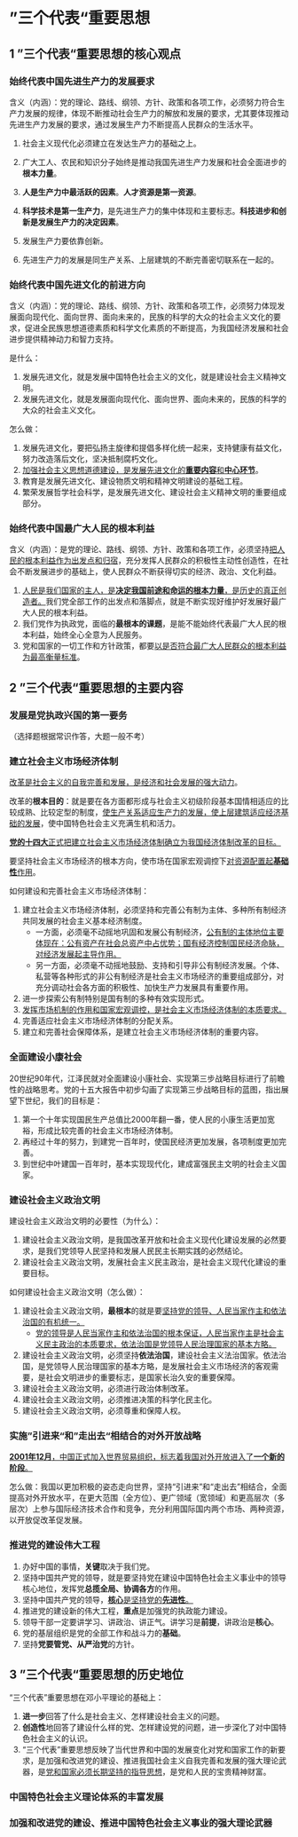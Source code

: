 # ”三个代表“重要思想

## 1 ”三个代表“重要思想的核心观点

### 始终代表中国先进生产力的发展要求

含义（内涵）：党的理论、路线、纲领、方针、政策和各项工作，必须努力符合生产力发展的规律，体现不断推动社会生产力的解放和发展的要求，尤其要体现推动先进生产力发展的要求，通过发展生产力不断提高人民群众的生活水平。

1. 社会主义现代化必须建立在发达生产力的基础之上。

2. 广大工人、农民和知识分子始终是推动我国先进生产力发展和社会全面进步的**根本力量**。

3. **人是生产力中最活跃的因素**。**人才资源是第一资源**。

4. **科学技术是第一生产力**，是先进生产力的集中体现和主要标志。**科技进步和创新是发展生产力的决定因素**。
5. 发展生产力要依靠创新。
6. 先进生产力的发展是同生产关系、上层建筑的不断完善密切联系在一起的。

### 始终代表中国先进文化的前进方向

含义（内涵）：党的理论、路线、纲领、方针、政策和各项工作，必须努力体现发展面向现代化、面向世界、面向未来的，民族的科学的大众的社会主义文化的要求，促进全民族思想道德素质和科学文化素质的不断提高，为我国经济发展和社会进步提供精神动力和智力支持。

是什么：

1. 发展先进文化，就是发展中国特色社会主义的文化，就是建设社会主义精神文明。
2. 发展先进文化，就是发展面向现代化、面向世界、面向未来的，民族的科学的大众的社会主义文化。

怎么做：

1. 发展先进文化，要把弘扬主旋律和提倡多样化统一起来，支持健康有益文化，努力改造落后文化，坚决抵制腐朽文化。
2. <u>加强社会主义思想道德建设，是发展先进文化的**重要内容**和**中心环节**</u>。
3. 教育是发展先进文化、建设物质文明和精神文明建设的基础工程。
4. 繁荣发展哲学社会科学，是发展先进文化、建设社会主义精神文明的重要组成部分。

### 始终代表中国最广大人民的根本利益

含义（内涵）：是党的理论、路线、纲领、方针、政策和各项工作，必须坚持<u>把人民的根本利益作为出发点和归宿</u>，充分发挥人民群众的积极性主动性创造性，在社会不断发展进步的基础上，使人民群众不断获得切实的经济、政治、文化利益。

1. <u>人民是我们国家的主人，是**决定我国前途和命运的根本力量**，是历史的真正创造者。</u>我们党全部工作的出发点和落脚点，就是不断实现好维护好发展好最广大人民的根本利益。
2. 我们党作为执政党，面临的**最根本的课题**，是能不能始终代表最广大人民的根本利益，始终全心全意为人民服务。
3. 党和国家的一切工作和方针政策，都要<u>以是否符合最广大人民群众的根本利益为最高衡量标准</u>。

## 2 ”三个代表“重要思想的主要内容

### 发展是党执政兴国的第一要务

（选择题根据常识作答，大题一般不考）

### 建立社会主义市场经济体制

<u>改革是社会主义的自我完善和发展，是经济和社会发展的强大动力</u>。

改革的**根本目的**：就是要在各方面都形成与社会主义初级阶段基本国情相适应的比较成熟、比较定型的制度，<u>使生产关系适应生产力的发展，使上层建筑适应经济基础的发展</u>，使中国特色社会主义充满生机和活力。

<u>**党的十四大**正式把建立社会主义市场经济体制确立为我国经济体制改革的目标。</u>

要坚持社会主义市场经济的根本方向，使市场在国家宏观调控下<u>对资源配置起**基础性**作用</u>。

如何建设和完善社会主义市场经济体制：

1. 建立社会主义市场经济体制，必须坚持和完善公有制为主体、多种所有制经济共同发展的社会主义基本经济制度。
   - 一方面，必须毫不动摇地巩固和发展公有制经济，<u>公有制的主体地位主要体现在：公有资产在社会总资产中占优势；国有经济控制国民经济命脉，对经济发展起主导作用。</u>
   - 另一方面，必须毫不动摇地鼓励、支持和引导非公有制经济发展。个体、私营等各种形式的非公有制经济是社会主义市场经济的重要组成部分，对充分调动社会各方面的积极性、加快生产力发展具有重要作用。
2. 进一步探索公有制特别是国有制的多种有效实现形式。
3. <u>发挥市场机制的作用和国家宏观调控，是社会主义市场经济体制的本质要求。</u>
4. 完善适应社会主义市场经济体制的分配关系。
5. 建立和完善社会保障体系，是建立社会主义市场经济体制的重要内容。

### 全面建设小康社会

20世纪90年代，江泽民就对全面建设小康社会、实现第三步战略目标进行了前瞻性的战略思考。党的十五大报告中初步勾画了实现第三步战略目标的蓝图，指出展望下世纪，我们的目标是：

1. 第一个十年实现国民生产总值比2000年翻一番，使人民的小康生活更加宽裕，形成比较完善的社会主义市场经济体制。
2. 再经过十年的努力，到建党一百年时，使国民经济更加发展，各项制度更加完善。
3. 到世纪中叶建国一百年时，基本实现现代化，建成富强民主文明的社会主义国家。

### 建设社会主义政治文明

建设社会主义政治文明的必要性（为什么）：

1. 建设社会主义政治文明，是我国改革开放和社会主义现代化建设发展的必然要求，是我们党领导人民坚持和发展人民民主长期实践的必然结论。
2. 建设社会主义政治文明，发展社会主义民主政治，是社会主义现代化建设的重要目标。

如何建设社会主义政治文明（怎么做）：

1. 建设社会主义政治文明，**最根本**的就是要<u>坚持党的领导、人民当家作主和依法治国的有机统一。</u>
   - <u>党的领导是人民当家作主和依法治国的根本保证，人民当家作主是社会主义民主政治的本质要求，依法治国是党领导人民治理国家的基本方略。</u>
2. 建设社会主义政治文明，必须坚持**依法治国**，建设社会主义法治国家。依法治国，是党领导人民治理国家的基本方略，是发展社会主义市场经济的客观需要，是社会文明进步的重要标志，是国家长治久安的重要保障。
3. 建设社会主义政治文明，必须进行政治体制改革。
4. 建设社会主义政治文明，必须推进决策的科学化民主化。
5. 建设社会主义政治文明，必须尊重和保障人权。

### 实施”引进来“和”走出去“相结合的对外开放战略

<u>**2001年12月**，中国正式加入世界贸易组织，标志着我国对外开放进入了**一个新的阶段**。</u>

怎么做：我国以更加积极的姿态走向世界，坚持“引进来”和“走出去”相结合，全面提高对外开放水平，在更大范围（全方位）、更广领域（宽领域）和更高层次（多层次）上参与国际经济技术合作和竞争，充分利用国际国内两个市场、两种资源，以开放促改革促发展。

### 推进党的建设伟大工程

1. 办好中国的事情，**关键**取决于我们党。
2. 坚持中国共产党的领导，就是要坚持党在建设中国特色社会主义事业中的领导核心地位，发挥党**总揽全局、协调各方**的作用。
3. 坚持中国共产党的领导，<u>**核心**是坚持党的**先进性**。</u>
4. 推进党的建设新的伟大工程，**重点**是加强党的执政能力建设。
5. 领导干部一定要讲学习、讲政治、讲正气。讲学习是**前提**，讲政治是**核心**。
6. 党的基层组织是党的全部工作和战斗力的**基础**。
7. 坚持**党要管党、从严治党**的方针。

## 3 ”三个代表“重要思想的历史地位

“三个代表”重要思想在邓小平理论的基础上：

1. **进一步**回答了什么是社会主义、怎样建设社会主义的问题。
2. **创造性**地回答了建设什么样的党、怎样建设党的问题，进一步深化了对中国特色社会主义的认识。
3. “三个代表”重要思想反映了当代世界和中国的发展变化对党和国家工作的新要求，是加强和改进党的建设、推进我国社会主义自我完善和发展的强大理论武器，是<u>党和国家必须长期坚持的指导思想</u>，是党和人民的宝贵精神财富。

### 中国特色社会主义理论体系的丰富发展

### 加强和改进党的建设、推进中国特色社会主义事业的强大理论武器



